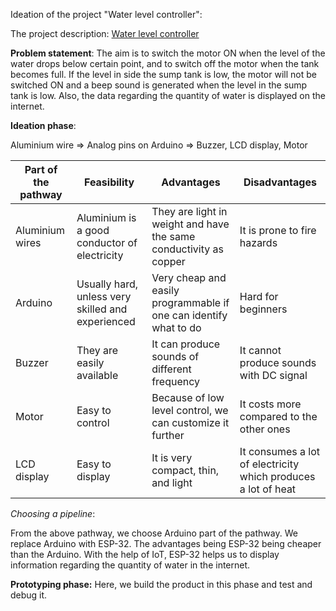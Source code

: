 Ideation of the project "Water level controller":

The project description: [Water level controller](https://github.com/Snehan2k2/Tasks/blob/master/Arduino%20in%20complex%20circuits/Water%20level%20controller.md)

**Problem statement**:
The aim is to switch the motor ON when the level of the water drops below certain point, and to switch off the motor when the tank becomes full. If the level in side the sump tank is low, the motor will not be switched ON and a beep sound is generated when the level in the sump tank is low.
Also, the data regarding the quantity of water is displayed on the internet.

**Ideation phase**:

Aluminium wire => Analog pins on Arduino => Buzzer, LCD display, Motor

| **Part of the pathway** | **Feasibility** | **Advantages** | **Disadvantages** |
|---|---|---|--|
| Aluminium wires | Aluminium is a good conductor of electricity | They are light in weight and have the same conductivity as copper | It is prone to fire hazards |
| Arduino | Usually hard, unless very skilled and experienced | Very cheap and easily programmable if one can identify what to do | Hard for beginners | 
| Buzzer | They are easily available | It can produce sounds of different frequency | It cannot produce sounds with DC signal |
| Motor | Easy to control | Because of low level control, we can customize it further | It costs more compared to the other ones |
| LCD display | Easy to display | It is very compact, thin, and light | It consumes a lot of electricity which produces a lot of heat |

*Choosing a pipeline*:

From the above pathway, we choose Arduino part of the pathway. We replace Arduino with ESP-32. The advantages being ESP-32 being cheaper than the Arduino. With the help of IoT, ESP-32 helps us to display information regarding the quantity of water in the internet.

**Prototyping phase:**
Here, we build the product in this phase and test and debug it.


